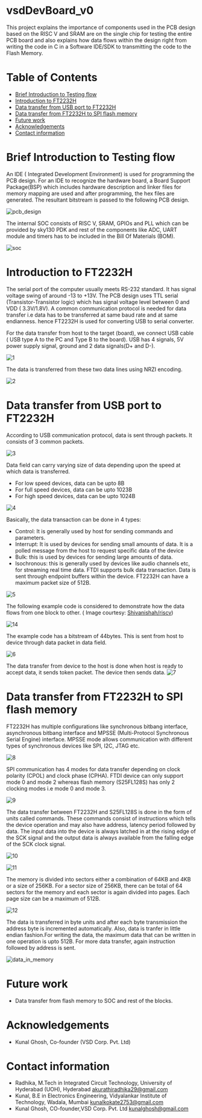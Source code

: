 # vsdDevBoard_v0
This project explains the importance of components used in the PCB design based on the RISC V and SRAM are on the single chip for testing the entire PCB board and also explains how data flows within the design right from writing the code in C in a Software IDE/SDK to transmitting the code to the Flash Memory.

# Table of Contents
- [Brief Introduction to Testing flow](#brief-introduction-to-testing-flow)
- [Introduction to FT2232H](#introduction-to-ft2232h)
- [Data transfer from USB port to FT2232H](#data-transfer-from-usb-port-to-ft2232h)
- [Data transfer from FT2232H to SPI flash memory](#data-transfer-from-ft2232h-to-spi-flash-memory)
- [Future work](#future-work)
- [Acknowledgements](#acknowledgements)
- [Contact information](#contact-information)


# Brief Introduction to Testing flow
An IDE ( Integrated Development Environment) is used for programming the PCB design. For an IDE to recognize the hardware board, a Board Support Package(BSP) which includes hardware description and linker files for memory mapping are used and after programming, the hex files are generated. The resultant bitstream is passed to the following PCB design.

![pcb_design](https://user-images.githubusercontent.com/74853558/100496925-1b624f00-317e-11eb-8f03-9d82539e07d3.jpg)

The internal SOC consists of RISC V, SRAM, GPIOs and PLL which can be provided by sky130 PDK and rest of the components like ADC, UART module and timers has to be included in the Bill Of Materials (BOM).

![soc](https://user-images.githubusercontent.com/74853558/100496482-611d1880-317a-11eb-8335-921bb9078f1f.jpg)

# Introduction to FT2232H
The serial port of the computer usually meets RS-232 standard. It has signal voltage swing of around -13 to +13V. The PCB design uses TTL serial (Transistor-Transistor logic) which has signal voltage level between 0 and VDD ( 3.3V/1.8V). A common communication protocol is needed for data transfer i.e data has to be transferred at same baud rate and at same endianness. hence FT2232H is used for converting USB to serial converter.
  
  For the data transfer from host to the target (board), we connect USB cable ( USB type A to the PC and Type B to the board).  USB has 4 signals, 5V power supply signal, ground and 2 data signals(D+ and D-). 

![1](https://user-images.githubusercontent.com/74853558/99901951-50832300-2ce0-11eb-83eb-0b9878771b1e.jpg)

The data is transferred from these two data lines using NRZI encoding.

![2](https://user-images.githubusercontent.com/74853558/99904990-128ffa00-2cf4-11eb-8bde-f9693f8e3624.jpg)

# Data transfer from USB port to FT2232H

According to USB communication protocol, data is sent through packets. It consists of 3 common packets.

![3](https://user-images.githubusercontent.com/74853558/99904992-13c12700-2cf4-11eb-96e3-813c6a7b75de.jpg) 

Data field can carry varying size of data depending upon the speed at which data is transferred.
- For low speed devices, data can be upto 8B
- For full speed devices, data can be upto 1023B
- For high speed devices, data can be upto 1024B

![4](https://user-images.githubusercontent.com/74853558/99904993-1459bd80-2cf4-11eb-8905-544269d66b9f.jpg)

Basically, the data transaction can be done in 4 types:
- Control: It is generally used by host for sending commands and parameters.
- Interrupt: It is used by devices for sending small amounts of data. It is a polled message from the host to request specific data of the device
- Bulk: this is used by devices for sending large amounts of data. 
- Isochronous: this is generally used by devices like audio channels etc, for streaming real time data. 
FTDI supports bulk data transaction. Data is sent through endpoint buffers within the device. FT2232H can have a maximum packet size of 512B.

![5](https://user-images.githubusercontent.com/74853558/99904994-14f25400-2cf4-11eb-9d85-3402415096fe.jpg)

The following example code is considered to demonstrate how the data flows from one block to other. ( Image courtesy: [Shivanishah/riscv](https://github.com/shivanishah269/risc-v-core/blob/master/Images/main_ABI.png))

![14](https://user-images.githubusercontent.com/74853558/99946186-f3e53e00-2d9b-11eb-94d2-cc161b408bdc.jpg)

The example code has a bitstream of 44bytes. This is sent from host to device through data packet in data field.

![6](https://user-images.githubusercontent.com/74853558/99905235-a57d6400-2cf5-11eb-9f23-9140bd84b50f.jpg)

The data transfer from device to the host is done when host is ready to accept data, it sends token packet. The device then sends data.
![7](https://user-images.githubusercontent.com/74853558/99905237-a7472780-2cf5-11eb-8387-13a4a12ac96b.jpg)

# Data transfer from FT2232H to SPI flash memory

FT2232H has multiple configurations like synchronous bitbang interface, asynchronous bitbang interface and MPSSE (Multi-Protocol Synchronous Serial Engine) interface. MPSSE mode allows communication with different types of synchronous devices like SPI, I2C, JTAG etc.

![8](https://user-images.githubusercontent.com/74853558/99904997-158aea80-2cf4-11eb-925a-c565d1dcbe6b.jpg)

SPI communication has 4 modes for data transfer depending on clock polarity (CPOL) and clock phase (CPHA).  FTDI device can only support mode 0 and mode 2 whereas flash memory (S25FL128S) has only 2 clocking modes i.e mode 0 and mode 3.

![9](https://user-images.githubusercontent.com/74853558/99904999-16238100-2cf4-11eb-9220-c5b521bf7785.jpg)

The data transfer between FT2232H and S25FL128S is done in the form of units called commands. These commands consist of instructions which tells the device operation and may also have address, latency period followed by data. The input data into the device is always latched in at the rising edge of the SCK signal and the output data is always available from the falling edge of the SCK clock signal.

![10](https://user-images.githubusercontent.com/74853558/99905000-16bc1780-2cf4-11eb-9f24-1c89a508696d.jpg)

![11](https://user-images.githubusercontent.com/74853558/99905001-16bc1780-2cf4-11eb-96d1-caabca6888cc.jpg)

The memory is divided into sectors either a combination of 64KB and 4KB or a size of 256KB. For a sector size of 256KB, there can be total of 64 sectors for the memory and each sector is again divided into pages. Each page size can be a maximum of 512B. 

![12](https://user-images.githubusercontent.com/74853558/99905002-1754ae00-2cf4-11eb-8c51-300a52c790a7.jpg)

The data is transferred in byte units and after each byte transmission the address byte is incremented automatically. Also, data is tranfer in little endian fashion.For writing the data, the maximum data that can be written in one operation is upto 512B. For more data transfer, again instruction followed by address is sent.

![data_in_memory](https://user-images.githubusercontent.com/74853558/100078361-725be180-2e69-11eb-880b-ff699904b5ab.jpg)

# Future work
- Data transfer from flash memory to SOC and rest of the blocks.

# Acknowledgements
- Kunal Ghosh, Co-founder (VSD Corp. Pvt. Ltd)

# Contact information
- Radhika, M.Tech in Integrated Circuit Technology, University of Hyderabad (UOH), Hyderabad [akurathiradhika29@gmail.com](mailto:akurathiradhika29@gmail.com)
- Kunal, B.E in Electronics Engineering, Vidyalankar Institute of Technology, Wadala, Mumbai [kunalkokate2753@gmail.com](mailto:kunalkokate2753@gmail.com)
- Kunal Ghosh, CO-founder,VSD Corp. Pvt. Ltd [kunalghosh@gmail.com](mailto:kunalghosh@gmail.com)
